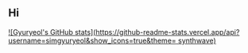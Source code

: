 ## Hi

[![Gyuryeol's GitHub stats](https://github-readme-stats.vercel.app/api?username=simgyuryeol&show_icons=true&theme= synthwave)](https://github.com/simgyuryeol/github-readme-stats)



<!--
**simgyuryeol/simgyuryeol** is a ✨ _special_ ✨ repository because its `README.md` (this file) appears on your GitHub profile.

Here are some ideas to get you started:

- 🔭 I’m currently working on ...
- 🌱 I’m currently learning ...
- 👯 I’m looking to collaborate on ...
- 🤔 I’m looking for help with ...
- 💬 Ask me about ...
- 📫 How to reach me: ...
- 😄 Pronouns: ...
- ⚡ Fun fact: ...
-->
